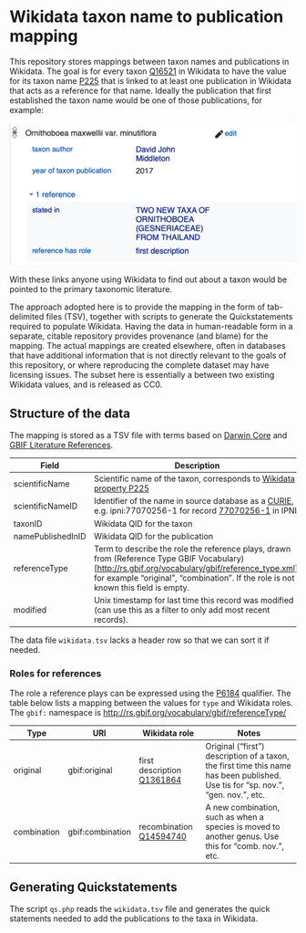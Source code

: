 

# Wikidata taxon name to publication mapping

This repository stores mappings between taxon names and publications in Wikidata. The goal is for every taxon [Q16521](https://www.wikidata.org/wiki/Q16521) in Wikidata to have the value for its taxon name [P225](https://www.wikidata.org/wiki/Property:P225) that is linked to at least one publication in Wikidata that acts as a reference for that name. Ideally the publication that first established the taxon name would be one of those publications, for example:

![Q106893304](Q106893304.png)

With these links anyone using Wikidata to find out about a taxon would be pointed to the primary taxonomic literature.

The approach adopted here is to provide the mapping in the form of tab-delimited files (TSV), together with scripts to generate the Quickstatements required to populate Wikidata. Having the data in human-readable form in a separate, citable repository provides provenance (and blame) for the mapping. The actual mappings are created elsewhere, often in databases that have additional information that is not directly relevant to the goals of this repository, or where reproducing the complete dataset may have licensing issues. The subset here is essentially a between two existing Wikidata values, and is released as CC0.

## Structure of the data

The mapping is stored as a TSV file with terms based on [Darwin Core](https://dwc.tdwg.org/terms/) and [GBIF Literature References](http://rs.gbif.org/terms/1.0/Reference).

Field | Description
--|--
scientificName | Scientific name of the taxon, corresponds to [Wikidata property P225](https://www.wikidata.org/wiki/Property:P225)
scientificNameID | Identifier of the name in source database as a [CURIE](https://en.wikipedia.org/wiki/CURIE), e.g. ipni:77070256-1 for record [77070256-1](https://ipni.org/n/77070256-1) in IPNI.
taxonID | Wikidata QID for the taxon
namePublishedInID | Wikidata QID for the publication
referenceType | Term to describe the role the reference plays, drawn from  (Reference Type GBIF Vocabulary)[http://rs.gbif.org/vocabulary/gbif/reference_type.xml], for example “original”, “combination”. If the role is not known this field is empty. 
modified | Unix timestamp for last time this record was modified (can use this as a filter to only add most recent records).

The data file `wikidata.tsv` lacks a header row so that we can sort it if needed.


### Roles for references

The role a reference plays can be expressed using the [P6184](https://www.wikidata.org/wiki/Property:P6184) qualifier. The table below lists a mapping between the values for `type` and Wikidata roles. The `gbif:` namespace is http://rs.gbif.org/vocabulary/gbif/referenceType/

Type | URI | Wikidata role | Notes
--|--|--|--
original | gbif:original | first description [Q1361864](https://www.wikidata.org/wiki/Q1361864) | Original (“first”) description of a taxon, the first time this name has been published. Use tis for “sp. nov.”, “gen. nov.”, etc.
combination | gbif:combination | recombination [Q14594740](https://www.wikidata.org/wiki/Q14594740) | A new combination, such as when a species is moved to another genus. Use this for “comb. nov.”, etc.


## Generating Quickstatements

The script `qs.php` reads the `wikidata.tsv` file and generates the quick statements needed to add the publications to the taxa in Wikidata.





